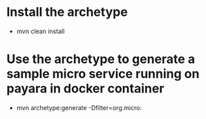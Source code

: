 # Install the archetype
* mvn clean install
# Use the archetype to generate a sample micro service running on payara in docker container 
* mvn archetype:generate -Dfilter=org.micro:
